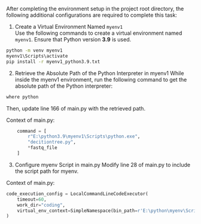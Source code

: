 After completing the environment setup in the project root directory, the following additional configurations are required to complete this task:

1. Create a Virtual Environment Named `myenv1`  
Use the following commands to create a virtual environment named `myenv1`. Ensure that Python version **3.9** is used.

```cmd
python -m venv myenv1
myenv1\Scripts\activate
pip install -r myenv1_python3.9.txt
```
2. Retrieve the Absolute Path of the Python Interpreter in myenv1
While inside the myenv1 environment, run the following command to get the absolute path of the Python interpreter:

```cmd
where python
```
Then, update line 166 of main.py with the retrieved path.

Context of main.py:
```PYTHON
    command = [
        r"E:\python3.9\myenv1\Scripts\python.exe",
        "decitiontree.py",
        *fastq_file
    ]
```

3. Configure myenv Script in main.py
Modify line 28 of main.py to include the script path for myenv.

Context of main.py:
```PYTHON
code_execution_config = LocalCommandLineCodeExecutor(
    timeout=60,
    work_dir="coding",
    virtual_env_context=SimpleNamespace(bin_path=r'E:\python\myenv\Scripts')
)
```